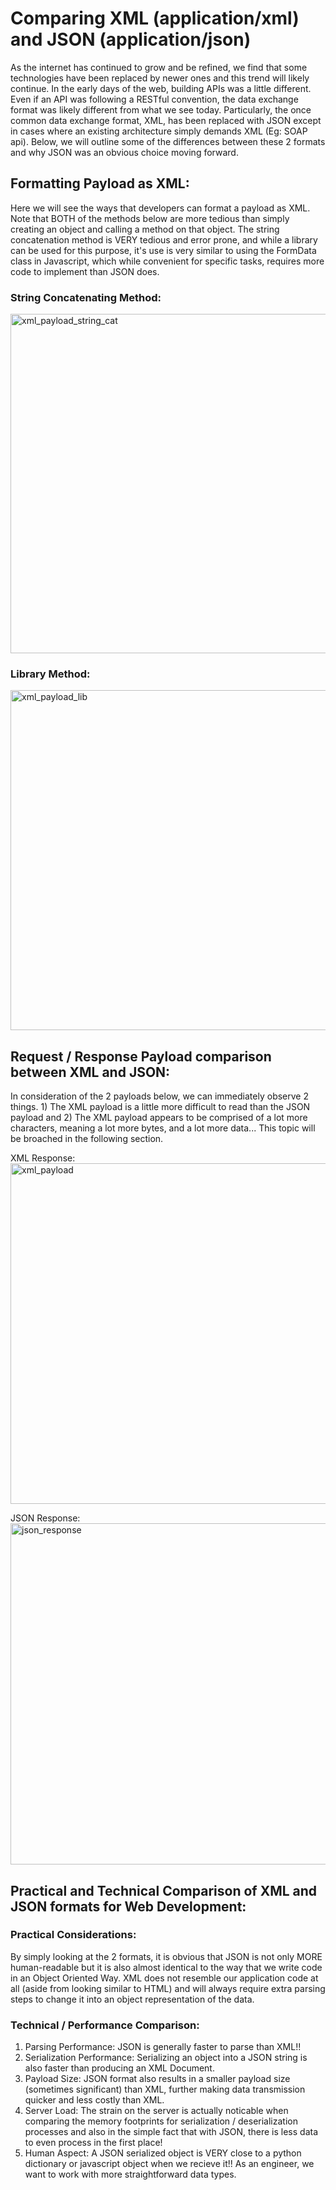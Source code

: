 # Comparing XML (application/xml) and JSON (application/json)

As the internet has continued to grow and be refined, we find that some technologies have been replaced by newer ones and this trend will likely continue. In the early days of the web, building APIs was a little different. Even if an API was following a RESTful convention, the data exchange format was likely different from what we see today. Particularly, the once common data exchange format, XML, has been replaced with JSON except in cases where an existing architecture simply demands XML (Eg: SOAP api). Below, we will outline some of the differences between these 2 formats and why JSON was an obvious choice moving forward.

## Formatting Payload as XML:
Here we will see the ways that developers can format a payload as XML. Note that BOTH of the methods below are more tedious than simply creating an object and calling a method on that object. The string concatenation method is VERY tedious and error prone, and while a library can be used for this purpose, it's use is very similar to using the FormData class in Javascript, which while convenient for specific tasks, requires more code to implement than JSON does.

### String Concatenating Method:
<img width="543" alt="xml_payload_string_cat" src="https://github.com/bkieselEducational/Computer-Science-Episode-Two-Comparing-XML-and-JSON/assets/131717897/4b8487da-266e-440c-b850-e52d1a01269e">

### Library Method:
<img width="544" alt="xml_payload_lib" src="https://github.com/bkieselEducational/Computer-Science-Episode-Two-Comparing-XML-and-JSON/assets/131717897/f78f320c-d5d6-42e2-91d2-52279d8b078e">


## Request / Response Payload comparison between XML and JSON:
In consideration of the 2 payloads below, we can immediately observe 2 things. 1) The XML payload is a little more difficult to read than the JSON payload and  2) The XML payload appears to be comprised of a lot more characters, meaning a lot more bytes, and a lot more data... This topic will be broached in the following section.

XML Response:</br>
<img width="545" alt="xml_payload" src="https://github.com/bkieselEducational/Computer-Science-Episode-Two-Comparing-XML-and-JSON/assets/131717897/e918b9b5-0f92-459b-8562-3f06db44ff19">

JSON Response:</br>
<img width="546" alt="json_response" src="https://github.com/bkieselEducational/Computer-Science-Episode-Two-Comparing-XML-and-JSON/assets/131717897/9ad50025-3a74-462c-89cb-a0f1c031fed6">

## Practical and Technical Comparison of XML and JSON formats for Web Development:

### Practical Considerations:
By simply looking at the 2 formats, it is obvious that JSON is not only MORE human-readable but it is also almost identical to the way that we write code in an Object Oriented Way. XML does not resemble our application code at all (aside from looking similar to HTML) and will always require extra parsing steps to change it into an object representation of the data.

### Technical / Performance Comparison:

1. Parsing Performance: JSON is generally faster to parse than XML!!
2. Serialization Performance: Serializing an object into a JSON string is also faster than producing an XML Document.
3. Payload Size: JSON format also results in a smaller payload size (sometimes significant) than XML, further making data transmission quicker and less costly than XML.
4. Server Load: The strain on the server is actually noticable when comparing the memory footprints for serialization / deserialization processes and also in the simple fact that with JSON, there is less data to even process in the first place!
5. Human Aspect: A JSON serialized object is VERY close to a python dictionary or javascript object when we recieve it!! As an engineer, we want to work with more straightforward data types.
